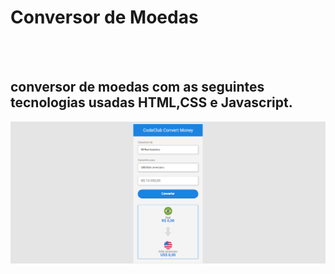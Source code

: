 <h1>Conversor de Moedas</h1>
<br>
<br>
<h2>conversor de moedas com as seguintes tecnologias usadas HTML,CSS e Javascript.</h2>

<img src="https://github.com/moraesbonfim/projeto-conversor-moedas/blob/master/assets/Captura%20de%20Tela%20(13).png?raw=true"/>
